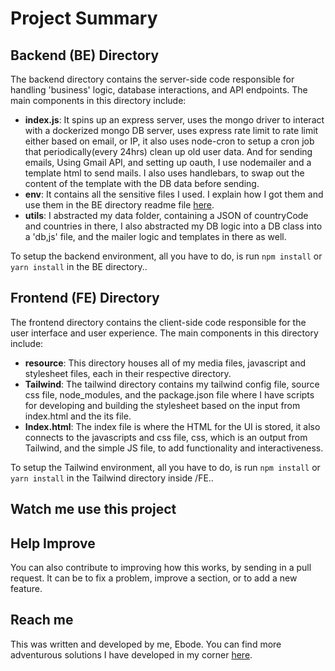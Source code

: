 # Project Summary

## Backend (BE) Directory

The backend directory contains the server-side code responsible for handling 'business' logic, database interactions, and API endpoints. The main components in this directory include:

- **index.js**: It spins up an express server, uses the mongo driver to interact with a dockerized mongo DB server, uses express rate limit to rate limit either based on email, or IP, it also uses node-cron to setup a cron job that periodically(every 24hrs) clean up old user data. And for sending emails, Using Gmail API, and setting up oauth, I use nodemailer and a template html to send mails. I also uses handlebars, to swap out the content of the template with the DB data before sending. 
- **env**: It contains all the sensitive files I used. I explain how I got them and use them in the BE directory readme file [here](https://github.com/eebod/Verifier/blob/main/BE/readme.md).
- **utils**: I abstracted my data folder, containing a JSON of countryCode and countries in there, I also abstracted my DB logic into a DB class into a 'db,js' file, and the mailer logic and templates in there as well.

To setup the backend environment, all you have to do, is run ```npm install``` or ```yarn install``` in the BE directory..

## Frontend (FE) Directory

The frontend directory contains the client-side code responsible for the user interface and user experience. The main components in this directory include:

- **resource**: This directory houses all of my media files, javascript and stylesheet files, each in their respective directory.
- **Tailwind**: The tailwind directory contains my tailwind config file, source css file, node_modules, and the package.json file where I have scripts for developing and building the stylesheet based on the input from index.html and the its file.
- **Index.html**: The index file is where the HTML for the UI is stored, it also connects to the javascripts and css file, css, which is an output from Tailwind, and the simple JS file, to add functionality and interactiveness.

To setup the Tailwind environment, all you have to do, is run ```npm install``` or ```yarn install``` in the Tailwind directory inside /FE..


## Watch me use this project
<!-- [![Watch me use this project](<img-link>)](<video-url>)  
Click on Image to Youtube video or use link: <video-url> -->


## Help Improve
You can also contribute to improving how this works, by sending in a pull request. It can be to fix a problem, improve a section, or to add a new feature.


## Reach me
This was written and developed by me, Ebode.
You can find more adventurous solutions I have developed in my corner [here](https://ebode.dev).